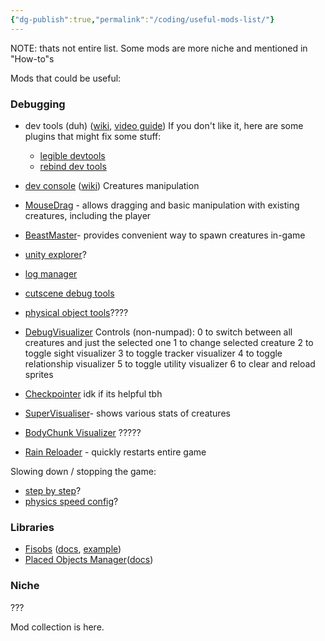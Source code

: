```yaml
---
{"dg-publish":true,"permalink":"/coding/useful-mods-list/"}
---
```


NOTE: thats not entire list. Some mods are more niche and mentioned in "How-to"s

Mods that could be useful:
### Debugging
- dev tools (duh) ([wiki](https://rainworldmodding.miraheze.org/wiki/Dev_Tools), [video guide](https://www.youtube.com/watch?v=ggpKX6IJVFg))
If you don't like it, here are some plugins that might fix some stuff:
   - [legible devtools](https://steamcommunity.com/sharedfiles/filedetails/?id=2933848147)
   - [rebind dev tools](https://steamcommunity.com/sharedfiles/filedetails/?id=2940372957)
   
- [dev console](https://steamcommunity.com/sharedfiles/filedetails/?id=2920528044) ([wiki](https://github.com/SlimeCubed/DevConsole/wiki))
Creatures manipulation
- [MouseDrag](https://steamcommunity.com/sharedfiles/filedetails/?id=3008864244) - allows dragging and basic manipulation with existing creatures, including the player
- [BeastMaster](https://steamcommunity.com/sharedfiles/filedetails/?id=2920903670)- provides convenient way to spawn creatures in-game

- [unity explorer](https://steamcommunity.com/sharedfiles/filedetails/?id=3317633200)?
- [log manager](https://steamcommunity.com/sharedfiles/filedetails/?id=3138158069)


- [cutscene debug tools](https://steamcommunity.com/sharedfiles/filedetails/?id=3269401924)

- [physical object tools](https://steamcommunity.com/sharedfiles/filedetails/?id=2953383342)????


- [DebugVisualizer](https://steamcommunity.com/sharedfiles/filedetails/?id=3136260525)
Controls (non-numpad):
0 to switch between all creatures and just the selected one
1 to change selected creature
2 to toggle sight visualizer
3 to toggle tracker visualizer
4 to toggle relationship visualizer
5 to toggle utility visualizer
6 to clear and reload sprites
- [Checkpointer](https://steamcommunity.com/sharedfiles/filedetails/?id=3168261789) idk if its helpful tbh
- [SuperVisualiser](https://steamcommunity.com/sharedfiles/filedetails/?id=3035802284)- shows various stats of creatures
- [BodyChunk Visualizer](https://steamcommunity.com/sharedfiles/filedetails/?id=3252161184&searchtext=debug) ?????

- [Rain Reloader](https://steamcommunity.com/sharedfiles/filedetails/?id=3172072318) - quickly restarts entire game

Slowing down / stopping the game:
- [step by step](https://steamcommunity.com/sharedfiles/filedetails/?id=3311149960)?
- [physics speed config](https://steamcommunity.com/sharedfiles/filedetails/?id=2940029256)?

### Libraries
- [Fisobs](https://steamcommunity.com/sharedfiles/filedetails/?id=2920541687) ([docs](https://docs.google.com/document/d/1RS8m_7cR5BIJwmRF9zZ1JnZXt-7j5pF8sm4jkRKiY1g/edit?tab=t.0#heading=h.jwenpzxh29co), [example](https://github.com/Dual-Iron/fisobs/blob/master/examples/README.md))
- [Placed Objects Manager](https://steamcommunity.com/sharedfiles/filedetails/?id=2920439169)([docs](https://github.com/Rain-World-Modding/Pom)) 

### Niche
??? 

Mod collection is here.